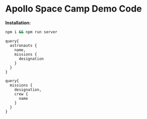 # Apollo Space Camp Demo Code

**Installation:**

```sh
npm i && npm run server
```


```
query{
  astronauts {
    name,
    missions {
      designation
    }
  }
}
```

```
query{
  missions {
    designation,
    crew {
      name
    }
  }
}
```